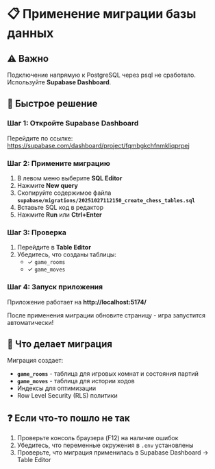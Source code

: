 # 📋 Применение миграции базы данных

## ⚠️ Важно

Подключение напрямую к PostgreSQL через psql не сработало. Используйте **Supabase Dashboard**.

## 🚀 Быстрое решение

### Шаг 1: Откройте Supabase Dashboard
Перейдите по ссылке: https://supabase.com/dashboard/project/fqmbgkchfnmkliqprpej

### Шаг 2: Примените миграцию
1. В левом меню выберите **SQL Editor**
2. Нажмите **New query**
3. Скопируйте содержимое файла **`supabase/migrations/20251027112150_create_chess_tables.sql`**
4. Вставьте SQL код в редактор
5. Нажмите **Run** или **Ctrl+Enter**

### Шаг 3: Проверка
1. Перейдите в **Table Editor**
2. Убедитесь, что созданы таблицы:
   - ✓ `game_rooms`
   - ✓ `game_moves`

### Шаг 4: Запуск приложения
Приложение работает на **http://localhost:5174/**

После применения миграции обновите страницу - игра запустится автоматически!

## 📝 Что делает миграция

Миграция создает:
- **`game_rooms`** - таблица для игровых комнат и состояния партий
- **`game_moves`** - таблица для истории ходов
- Индексы для оптимизации
- Row Level Security (RLS) политики

## ❓ Если что-то пошло не так

1. Проверьте консоль браузера (F12) на наличие ошибок
2. Убедитесь, что переменные окружения в `.env` установлены
3. Проверьте, что миграция применилась в Supabase Dashboard → Table Editor

